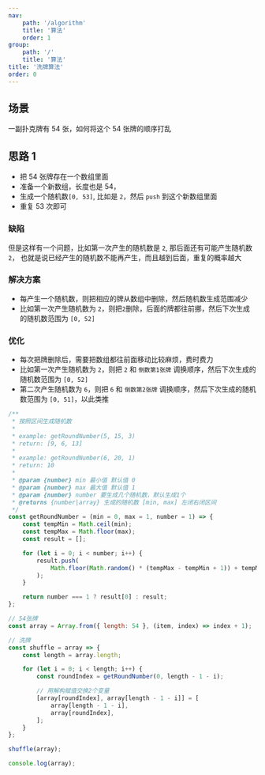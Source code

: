 ```yaml
---
nav:
    path: '/algorithm'
    title: '算法'
    order: 1
group:
    path: '/'
    title: '算法'
title: '洗牌算法'
order: 0
---
```


## 场景

一副扑克牌有 54 张，如何将这个 54 张牌的顺序打乱

## 思路 1

-   把 54 张牌存在一个数组里面
-   准备一个新数组，长度也是 54，
-   生成一个随机数`[0, 53]`, 比如是 `2`，然后 `push` 到这个新数组里面
-   重复 53 次即可

### 缺陷

但是这样有一个问题，比如第一次产生的随机数是 `2`, 那后面还有可能产生随机数`2`，
也就是说已经产生的随机数不能再产生，而且越到后面，重复的概率越大

### 解决方案

-   每产生一个随机数，则把相应的牌从数组中删除，然后随机数生成范围减少
-   比如第一次产生随机数为 `2`，则把`2`删除，后面的牌都往前挪，然后下次生成的随机数范围为 `[0, 52]`

### 优化

-   每次把牌删除后，需要把数组都往前面移动比较麻烦，费时费力
-   比如第一次产生随机数为 `2`，则把 `2` 和 `倒数第1张牌` 调换顺序，然后下次生成的随机数范围为 `[0, 52]`
-   第二次产生随机数为 `6`，则把 `6` 和 `倒数第2张牌` 调换顺序，然后下次生成的随机数范围为 `[0, 51]`，以此类推

```js
/**
 * 按照区间生成随机数
 *
 * example: getRoundNumber(5, 15, 3)
 * return: [9, 6, 13]
 *
 * example: getRoundNumber(6, 20, 1)
 * return: 10
 *
 * @param {number} min 最小值 默认值 0
 * @param {number} max 最大值 默认值 1
 * @param {number} number 要生成几个随机数，默认生成1个
 * @returns {number|array} 生成的随机数 [min, max] 左闭右闭区间
 */
const getRoundNumber = (min = 0, max = 1, number = 1) => {
    const tempMin = Math.ceil(min);
    const tempMax = Math.floor(max);
    const result = [];

    for (let i = 0; i < number; i++) {
        result.push(
            Math.floor(Math.random() * (tempMax - tempMin + 1)) + tempMin,
        );
    }

    return number === 1 ? result[0] : result;
};

// 54张牌
const array = Array.from({ length: 54 }, (item, index) => index + 1);

// 洗牌
const shuffle = array => {
    const length = array.length;

    for (let i = 0; i < length; i++) {
        const roundIndex = getRoundNumber(0, length - 1 - i);

        // 用解构赋值交换2个变量
        [array[roundIndex], array[length - 1 - i]] = [
            array[length - 1 - i],
            array[roundIndex],
        ];
    }
};

shuffle(array);

console.log(array);
```
